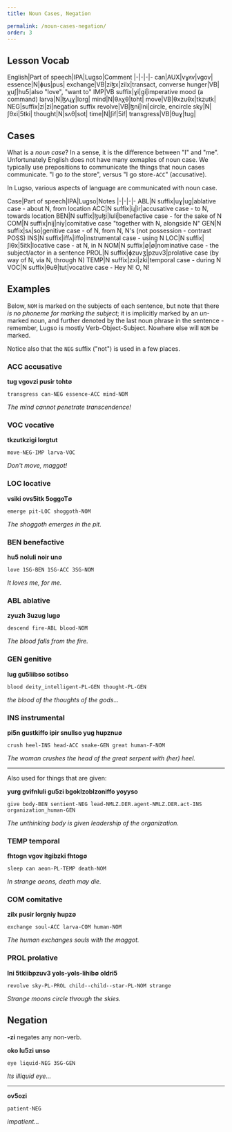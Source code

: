 ```yaml
---
title: Noun Cases, Negation

permalink: /noun-cases-negation/
order: 3
---
```


## Lesson Vocab

English|Part of speech|IPA|Lugso|Comment
|-|-|-|-
can|AUX|vɣʌv|vgov|
essence|N|ɸus|pus|
exchange|VB|ziɮx|zilx|transact, converse
hunger|VB|χuʃ|hu5|also "love", "want to"
IMP|VB suffix|ɣi|gi|imperative mood (a command)
larva|N|ɮʌɻɣ|lorg|
mind|N|θʌχθ|toht|
move|VB|θxzuθx|tkzutk|
NEG|suffix|zi|zi|negation suffix
revolve|VB|ɮni|lni|circle, encircle
sky|N|ʃθxi|5tki|
thought|N|sʌθ|sot|
time|N|ʃif|5if|
transgress|VB|θuɣ|tug|

## Cases

What is a _noun case_? In a sense, it is the difference between "I" and "me". Unfortunately English does not have many exmaples of noun case. We typically use prepositions to communicate the things that noun cases communicate. "I go _to_ the store", versus "I go store`-ACC`" (accusative).

In Lugso, various aspects of language are communicated with noun case.

Case|Part of speech|IPA|Lugso|Notes
|-|-|-|-
ABL|N suffix|uɣ|ug|ablative case - about N, from location
ACC|N suffix|iɻ|ir|accusative case - to N, towards location
BEN|N suffix|ɮuɮi|luli|benefactive case - for the sake of N
COM|N suffix|nij|niy|comitative case "together with N, alongside N"
GEN|N suffix|sʌ|so|genitive case - of N, from N, N's (not possession - contrast POSS)
INS|N suffix|iffʌ|iffo|instrumental case - using N
LOC|N suffix|ʃiθx|5itk|locative case - at N, in N
NOM|N suffix|∅|∅|nominative case - the subject/actor in a sentence
PROL|N suffix|ɸzuvʒ|pzuv3|prolative case (by way of N, via N, through N)
TEMP|N suffix|zxi|zki|temporal case - during N
VOC|N suffix|θuθ|tut|vocative case - Hey N! O, N!

## Examples

Below, `NOM` is marked on the subjects of each sentence, but note that there _is no phoneme for marking the subject_; it is implicitly marked by an _un_-marked noun, and further denoted by the last noun phrase in the sentence - remember, Lugso is mostly Verb-Object-Subject. Nowhere else will `NOM` be marked.

Notice also that the `NEG` suffix ("not") is used in a few places.

### ACC accusative

**tug vgovzi pusir toht∅**

`transgress can-NEG essence-ACC mind-NOM`

_The mind cannot penetrate transcendence!_

### VOC vocative

**tkzutkzigi lorgtut**

`move-NEG-IMP larva-VOC`

_Don't move, maggot!_

### LOC locative

**vsiki ovs5itk 5oggoT∅**

`emerge pit-LOC shoggoth-NOM`

_The shoggoth emerges in the pit._

### BEN benefactive

**hu5 noluli noir un∅**

`love 1SG-BEN 1SG-ACC 3SG-NOM`

_It loves me, for me._

### ABL ablative

**zyuzh 3uzug lug∅**

`descend fire-ABL blood-NOM`

_The blood falls from the fire._

### GEN genitive

**lug gu5liibso sotibso**

`blood deity_intelligent-PL-GEN thought-PL-GEN`

_the blood of the thoughts of the gods..._

### INS instrumental

**pi5n gustkiffo ipir snullso yug hupznu∅**

`crush heel-INS head-ACC snake-GEN great human-F-NOM`

_The woman crushes the head of the great serpent with (her) heel._

---

Also used for things that are given:

**yurg gvifnluli gu5zi bgoklzoblzoniffo yoyyso**

`give body-BEN sentient-NEG lead-NMLZ.DER.agent-NMLZ.DER.act-INS organization_human-GEN`

_The unthinking body is given leadership of the organization._

### TEMP temporal

**fhtogn vgov itgibzki fhtog∅**

`sleep can aeon-PL-TEMP death-NOM`

_In strange aeons, death may die._

### COM comitative

**zilx pusir lorgniy hupz∅**

`exchange soul-ACC larva-COM human-NOM`

_The human exchanges souls with the maggot._

### PROL prolative

**lni 5tkiibpzuv3 yols-yols-lihib∅ oldri5**

`revolve sky-PL-PROL child--child--star-PL-NOM strange`

_Strange moons circle through the skies._

## Negation

**-zi** negates any non-verb.

**oko lu5zi unso**

`eye liquid-NEG 3SG-GEN`

_Its illiquid eye..._

---

**ov5ozi**

`patient-NEG`

_impatient..._
